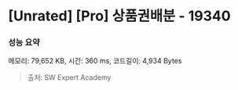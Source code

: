 # [Unrated] [Pro] 상품권배분 - 19340

### 성능 요약

메모리: 79,652 KB, 시간: 360 ms, 코드길이: 4,934 Bytes



> 출처: SW Expert Academy
